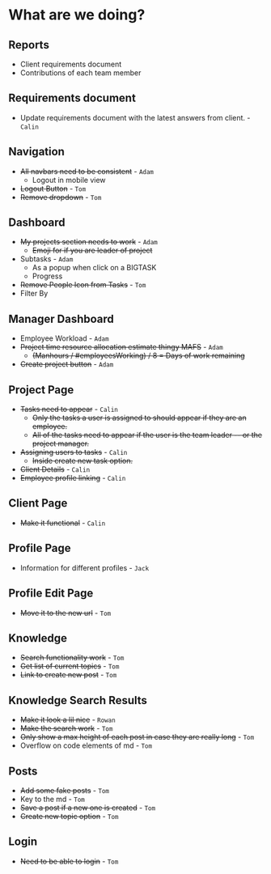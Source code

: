 # What are we doing?

## Reports

- Client requirements document
- Contributions of each team member

## Requirements document

- Update requirements document with the latest answers from client. - `Calin`

## Navigation

- ~~All navbars need to be consistent~~ - `Adam`
  - Logout in mobile view
- ~~Logout Button~~ - `Tom`
- ~~Remove dropdown~~ - `Tom`

## Dashboard

- ~~My projects section needs to work~~ - `Adam`
  - ~~Emoji for if you are leader of project~~
- Subtasks - `Adam`
  - As a popup when click on a BIGTASK
  - Progress
- ~~Remove People Icon from Tasks~~ - `Tom`
- Filter By

## Manager Dashboard

- Employee Workload - `Adam`
- ~~Project time resource allocation estimate thingy MAFS~~ - `Adam`
  - ~~(Manhours / #employeesWorking) / 8 = Days of work remaining~~
- ~~Create project button~~ - `Adam`

## Project Page

- ~~Tasks need to appear~~ - `Calin`
  - ~~Only the tasks a user is assigned to should appear if they are an employee.~~
  - ~~All of the tasks need to appear if the user is the team leader -- or the project manager.~~
- ~~Assigning users to tasks~~ - `Calin`
  - ~~Inside create new task option.~~
- ~~Client Details~~ - `Calin`
- ~~Employee profile linking~~ - `Calin`

## Client Page

- ~~Make it functional~~ - `Calin`

## Profile Page

- Information for different profiles - `Jack`

## Profile Edit Page

- ~~Move it to the new url~~ - `Tom`

## Knowledge

- ~~Search functionality work~~ - `Tom`
- ~~Get list of current topics~~ - `Tom`
- ~~Link to create new post~~ - `Tom`

## Knowledge Search Results

- ~~Make it look a lil nice~~ - `Rowan`
- ~~Make the search work~~ - `Tom`
- ~~Only show a max height of each post in case they are really long~~ - `Tom`
- Overflow on code elements of md - `Tom`

## Posts

- ~~Add some fake posts~~ - `Tom`
- Key to the md - `Tom`
- ~~Save a post if a new one is created~~ - `Tom`
- ~~Create new topic option~~ - `Tom`

## Login

- ~~Need to be able to login~~ - `Tom`
